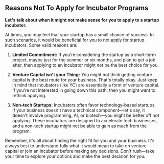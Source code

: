 ## Reasons Not To Apply for Incubator Programs

**Let's talk about when it might not make sense for you to apply to a startup incubator.** 

At times, you may feel that your startup has a small chance of success. In such scenarios, it would be beneficial for you to not apply for startup incubators. Some valid reasons are:

1. **Limited Commitment:** If you're considering the startup as a short-term project, maybe just for the summer or six months, and plan to get a job after, then applying to an incubator might not be the best choice for you.

2. **Venture Capital isn't your Thing:**  You might not think getting venture capital is the best route for your business. That's totally okay. Just keep in mind that incubators (like YC) are essentially a form of venture capital. If you're not interested in going down this path, then you might want to rethink applying.

3. **Non-tech Startups:** Incubators often favor technology-based startups. If your business doesn't have a technical component—let's say, it doesn't involve programming, AI, or biotech—you might be better off not applying. These incubators are designed to accelerate tech businesses, and a non-tech startup might not be able to gain as much from the program.

Remember, it's all about finding the right fit for you and your business. It's always best to understand fully what it would mean to take on venture capital or join an incubator before making any decisions. Don't rush—take your time to explore your options and make the best decision for you.